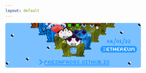 ```yaml
---
layout: default
---
```

<title>Fresh Frogs NFT</title>
<img src="/assets/frogs/twitterBanner.png" style="border-radius: 5px; width: 85%;">
